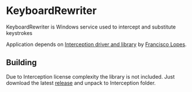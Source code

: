 # KeyboardRewriter

KeyboardRewriter is Windows service used to intercept and substitute keystrokes

Application depends on [Interception driver and library](https://github.com/oblitum/Interception) by [Francisco Lopes](mailto:francisco@oblita.com).

## Building

Due to Interception license complexity the library is not included.
Just download the latest [release](https://github.com/oblitum/Interception/releases) and unpack to Interception folder.
